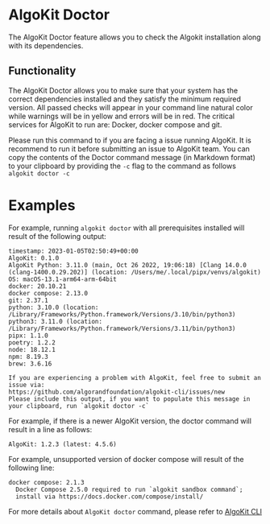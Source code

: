 # AlgoKit Doctor

The AlgoKit Doctor feature allows you to check the Algokit installation along with its dependencies.

## Functionality

The AlgoKit Doctor allows you to make sure that your system has the correct dependencies installed and they satisfy the minimum required version. All passed checks will appear in your command line natural color while warnings will be in yellow and errors will be in red. The critical services for AlgoKit to run are: Docker, docker compose and git.

Please run this command to if you are facing a issue running AlgoKit. It is recommend to run it before submitting an issue to AlgoKit team. You can copy the contents of the Doctor command message (in Markdown format) to your clipboard by providing the `-c` flag to the command as follows `algokit doctor -c`

# Examples

For example, running `algokit doctor` with all prerequisites installed will result of the following output:

```
timestamp: 2023-01-05T02:50:49+00:00
AlgoKit: 0.1.0
AlgoKit Python: 3.11.0 (main, Oct 26 2022, 19:06:18) [Clang 14.0.0 (clang-1400.0.29.202)] (location: /Users/me/.local/pipx/venvs/algokit)
OS: macOS-13.1-arm64-arm-64bit
docker: 20.10.21
docker compose: 2.13.0
git: 2.37.1
python: 3.10.0 (location: /Library/Frameworks/Python.framework/Versions/3.10/bin/python3)
python3: 3.11.0 (location: /Library/Frameworks/Python.framework/Versions/3.11/bin/python3)
pipx: 1.1.0
poetry: 1.2.2
node: 18.12.1
npm: 8.19.3
brew: 3.6.16

If you are experiencing a problem with AlgoKit, feel free to submit an issue via:
https://github.com/algorandfoundation/algokit-cli/issues/new
Please include this output, if you want to populate this message in your clipboard, run `algokit doctor -c`
```

For example, if there is a newer AlgoKit version, the doctor command will result in a line as follows:

```
AlgoKit: 1.2.3 (latest: 4.5.6)
```

For example, unsupported version of docker compose will result of the following line:

```
docker compose: 2.1.3
  Docker Compose 2.5.0 required to run `algokit sandbox command`;
  install via https://docs.docker.com/compose/install/
```

For more details about `AlgoKit doctor` command, please refer to [AlgoKit CLI](../cli/index.md#doctor)
